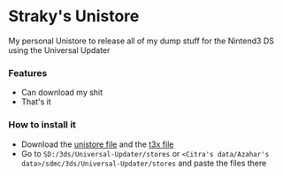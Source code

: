 # Straky's Unistore
My personal Unistore to release all of my dump stuff for the Nintend3 DS using the Universal Updater

### Features
- Can download my shit
- That's it

### How to install it
- Download the <a href="https://github.com/Str4ky/unistore/blob/main/straky-unistore.unistore">unistore file</a> and the <a href="https://github.com/Str4ky/unistore/blob/main/straky-unistore.t3x">t3x file</a>
- Go to `SD:/3ds/Universal-Updater/stores` or `<Citra's data/Azahar's data>/sdmc/3ds/Universal-Updater/stores` and paste the files there
